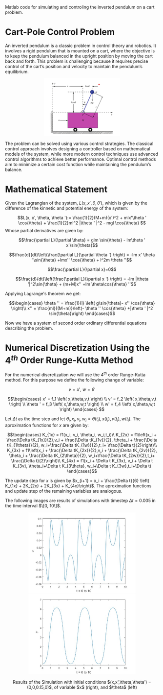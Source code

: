Matlab code for simulating and controling the inverted pendulum on a cart problem.

# Cart-Pole Control Problem

An inverted pendulum is a classic problem in control theory and robotics. It involves a
rigid pendulum that is mounted on a cart, where the objective is to keep the pendulum
balanced in the upright position by moving the cart back and forth. This
problem is challenging because it requires precise control of the cart’s position and velocity
to maintain the pendulum’s equilibrium.

<p align="center">
  <img src="cartpole_draw.png" width="250" title="Cart with inverted pendulum system">
</p>


The problem can be solved using various control strategies. The classical control approach
involves designing a controller based on mathematical models of the system, while more modern
control techniques use advanced control algorithms to achieve better performance. Optimal control methods aim to minimize a certain cost function while maintaining the pendulum’s
balance.

# Mathematical Statement

Given the Lagrangian of the system, $L(x,x',\theta,\theta')$, which is given by the difference of the kinnetic and potential energy of the system:

$$L(x, x', \theta, \theta '):= \frac{1}{2}(M+m)(x')^2 + mlx'\theta ' \cos{\theta} + \frac{1}{2}ml^2 |\theta ' |^2 - mgl \cos{\theta} $$
Whose partial derivatives are given by:

$$\frac{\partial L}{\partial \theta} = glm \sin{\theta} - lm\theta ' x'\sin{\theta}$$

$$\frac{d}{dt}\left(\frac{\partial L}{\partial \theta '} \right) = -lm x' \theta '\sin{\theta} +lmx'' \cos{\theta}  + l^2m \theta ''$$

$$\frac{\partial L}{\partial x}=0$$

$$\frac{d}{dt}\left(\frac{\partial L}{\partial x '} \right) = -lm |\theta '|^2\sin{\theta}  + (m+M)x'' +lm \theta\cos{\theta} ''$$

Applying Lagrange's theorem we get:

$$\begin{cases}
\theta '' = \frac{1}{l} \left( g\sin{\theta}- x'' \cos{\theta} \right)\\
x'' =  \frac{ml}{(M+m)}\left(- \theta '' \cos{\theta} +|\theta ' |^2 \sin{\theta}\right)
\end{cases}$$

Now we have a system of second order ordinary differential equations describing the problem.


# Numerical Discretization Using the $\text{4}^{th}$ Order Runge-Kutta Method

For the numerical discretization we will use the $\text{4}^{th}$ order Runge-Kutta method. For this purpose we define the following change of variable:

$$v = x ' \text{, } w = \theta ' $$

$$\begin{cases}
x' = f_1 \left( x,\theta,v,t \right) \\
v' = f_2 \left( x,\theta,v,t \right) \\
\theta ' = f_3 \left( x,\theta,w,t \right) \\
w' = f_4 \left( x,\theta,w,t \right)
\end{cases}
$$

Let $\Delta t$ as the time step and let $\theta_i,x_i,v_i,w_i = \theta (t_i), x(t_i),v(t_i), w(t_i)$. The aproximation functions for $x$ are given by:

$$\begin{cases}
K_{1x} = f1(x_i, v_i, \theta_i, w_i,t_i)\\
K_{2x} = f1\left(x_i + \frac{\Delta tK_{1x}}{2},v_i + \frac{\Delta tK_{1v}}{2},
\theta_i + \frac{\Delta tK_{1\theta}}{2}, w_i+\frac{\Delta tK_{1w}}{2},t_i+ \frac{\Delta t}{2}\right)\\
K_{3x} = f1\left(x_i + \frac{\Delta tK_{2x}}{2},v_i + \frac{\Delta tK_{2v}}{2},
\theta_i + \frac{\Delta tK_{2\theta}}{2}, w_i+\frac{\Delta tK_{2w}}{2},t_i+ \frac{\Delta t}{2}\right)\\
K_{4x} = f1(x_i + \Delta t K_{3x}, v_i + \Delta t K_{3v}, \theta_i+\Delta t K_{3\theta}, w_i+\Delta t K_{3w},t_i+\Delta t)
\end{cases}$$

The update step for $x$ is given by $x_{i+1} = x_i + \frac{\Delta t}{6} \left( K_{1x} + 2K_{2x} + 2K_{3x} + K_{4x}\right)$.
The aproximation functions and update step of the remaining variables are analogous.

The following images are results of simulations with timestep $\Delta t = 0.005$ in the time interval $\[0, 10\]$.

<p align="center">
  <img src="RK_x.jpg" width="350" title="hover text">
  <img src="RK_theta.jpg" width="350" alt="accessibility text">
  
</p>
<p align="center">
    Results of the Simulation with initial conditions $(x,x',\theta,\theta') = (0,0,0.15,0)$, of variable $x$ (right), and $\theta$ (left)
</p>
